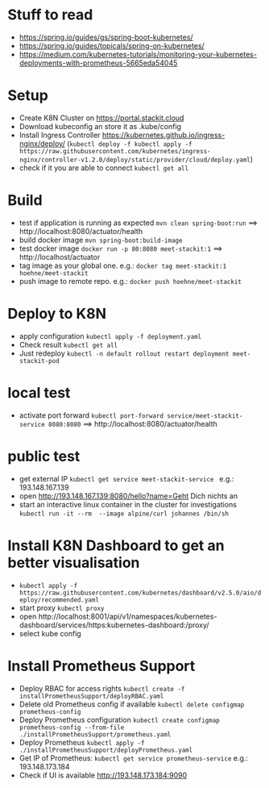 # Stuff to read

* https://spring.io/guides/gs/spring-boot-kubernetes/
* https://spring.io/guides/topicals/spring-on-kubernetes/
* https://medium.com/kubernetes-tutorials/monitoring-your-kubernetes-deployments-with-prometheus-5665eda54045

# Setup

* Create K8N Cluster on https://portal.stackit.cloud
* Download kubeconfig an store it as .kube/config
* Install Ingress Controller https://kubernetes.github.io/ingress-nginx/deploy/ (`kubectl deploy -f kubectl apply -f https://raw.githubusercontent.com/kubernetes/ingress-nginx/controller-v1.2.0/deploy/static/provider/cloud/deploy.yaml`)
* check if it you are able to connect `kubectl get all`


# Build

* test if application is running as expected `mvn clean spring-boot:run` ==> http://localhost:8080/actuator/health
* build docker image `mvn spring-boot:build-image`
* test docker image `docker run -p 80:8080 meet-stackit:1` ==> http://localhost/actuator
* tag image as your global one. e.g.: `docker tag meet-stackit:1 hoehne/meet-stackit`
* push image to remote repo. e.g.: `docker push hoehne/meet-stackit`


# Deploy to K8N

* apply configuration `kubectl apply -f deployment.yaml`
* Check result `kubectl get all`
* Just redeploy `kubectl -n default rollout restart deployment meet-stackit-pod`


# local test

* activate port forward `kubectl port-forward service/meet-stackit-service 8080:8080` ==> http://localhost:8080/actuator/health


# public test

* get external IP `kubectl get service meet-stackit-service ` e.g.: 193.148.167.139
* open http://193.148.167.139:8080/hello?name=Geht Dich nichts an
* start an interactive linux container in the cluster for investigations `kubectl run -it --rm  --image alpine/curl johannes /bin/sh`


# Install K8N Dashboard to get an better visualisation

* `kubectl apply -f https://raw.githubusercontent.com/kubernetes/dashboard/v2.5.0/aio/deploy/recommended.yaml`
* start proxy `kubectl proxy`
* open http://localhost:8001/api/v1/namespaces/kubernetes-dashboard/services/https:kubernetes-dashboard:/proxy/
* select kube config


# Install Prometheus Support 

* Deploy RBAC for access rights `kubectl create -f installPrometheusSupport/deployRBAC.yaml`
* Delete old Prometheus config if available `kubectl delete configmap prometheus-config `
* Deploy Prometheus configuration `kubectl create configmap prometheus-config --from-file ./installPrometheusSupport/prometheus.yaml`
* Deploy Prometheus `kubectl apply -f ./installPrometheusSupport/deployPrometheus.yaml`
* Get IP of Prometheus: `kubectl get service prometheus-service` e.g.: 193.148.173.184
* Check if UI is available http://193.148.173.184:9090







